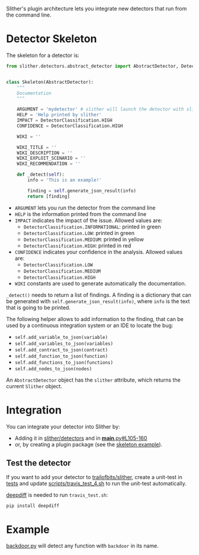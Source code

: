 Slither's plugin architecture lets you integrate new detectors that run from the command line.

# Detector Skeleton

The skeleton for a detector is:

```python
from slither.detectors.abstract_detector import AbstractDetector, DetectorClassification


class Skeleton(AbstractDetector):
    """
    Documentation
    """

    ARGUMENT = 'mydetector' # slither will launch the detector with slither.py --mydetector
    HELP = 'Help printed by slither'
    IMPACT = DetectorClassification.HIGH
    CONFIDENCE = DetectorClassification.HIGH

    WIKI = ''

    WIKI_TITLE = ''
    WIKI_DESCRIPTION = ''
    WIKI_EXPLOIT_SCENARIO = ''
    WIKI_RECOMMENDATION = ''

    def _detect(self):
        info = 'This is an example!'

        finding = self.generate_json_result(info)
        return [finding]
```

- `ARGUMENT` lets you run the detector from the command line
- `HELP` is the information printed from the command line
- `IMPACT` indicates the impact of the issue. Allowed values are:
  - `DetectorClassification.INFORMATIONAL`: printed in green
  - `DetectorClassification.LOW`: printed in green
  - `DetectorClassification.MEDIUM`: printed in yellow
  - `DetectorClassification.HIGH`: printed in red
- `CONFIDENCE` indicates your confidence in the analysis. Allowed values are:
  - `DetectorClassification.LOW`
  - `DetectorClassification.MEDIUM`
  - `DetectorClassification.HIGH`
- `WIKI` constants are used to generate automatically the documentation.

`_detect()` needs to return a list of findings. A finding is a dictionary that can be generated with `self.generate_json_result(info)`, where `info`  is the text that is going to be printed.

The following helper allows to add information to the finding, that can be used by a continuous integration system or an IDE to locate the bug:
- `self.add_variable_to_json(variable)`
- `self.add_variables_to_json(variables)`
- `self.add_contract_to_json(contract)`
- `self.add_function_to_json(function)`
- `self.add_functions_to_json(functions)`
- `self.add_nodes_to_json(nodes)`

An `AbstractDetector` object has the `slither` attribute, which returns the current `Slither` object.

# Integration

You can integrate your detector into Slither by:
- Adding it in [slither/detectors](https://github.com/trailofbits/slither/tree/20b8fdb7bc9227abe3c9c3a769f59eb5d1338849/slither/detectors) and in [__main__.py#L105-160](https://github.com/trailofbits/slither/blob/8f91c801c0bb903990c4fc9fa30611f157c6b0f9/slither/__main__.py#L105-L160)
- or, by creating a plugin package (see the [skeleton example](https://github.com/trailofbits/slither/tree/8f91c801c0bb903990c4fc9fa30611f157c6b0f9/plugin_example)).

## Test the detector
If you want to add your detector to [trailofbits/slither](https://github.com/trailofbits/slither), create a unit-test in [tests](https://github.com/trailofbits/slither/tree/master/tests) and update [scripts/travis_test_4.sh](https://github.com/trailofbits/slither/blob/master/scripts/travis_test_4.sh#L92) to run the unit-test automatically.

[deepdiff](https://github.com/seperman/deepdiff) is needed to run `travis_test.sh`:
```
pip install deepdiff
```

# Example
[backdoor.py](https://github.com/trailofbits/slither/blob/5cc07a3608a154a2fa022c3e064af4e699d63dda/slither/detectors/examples/backdoor.py) will detect any function with `backdoor` in its name.

